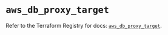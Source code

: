 # `aws_db_proxy_target`

Refer to the Terraform Registry for docs: [`aws_db_proxy_target`](https://registry.terraform.io/providers/hashicorp/aws/6.0.0/docs/resources/db_proxy_target).

